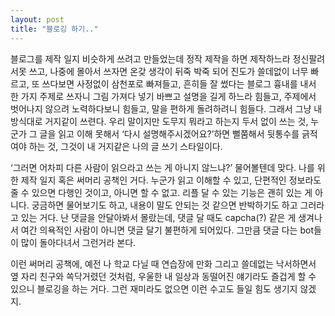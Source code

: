 ```yaml
---
layout: post
title: "블로깅 하기.."
---
```



블로그를 제작 일지 비슷하게 쓰려고 만들었는데 정작 제작을 하면 제작하느라 정신팔려서못 쓰고, 나중에 몰아서 쓰자면 온갖 생각이 뒤죽 박죽 되어 진도가 쓸데없이 너무 빠르고, 또 쓰다보면 사정없이 삼천포로 빠져들고, 흔히들 잘 썼다는 블로그 흉내를 내서 한 가지 주제로 쓰자니 그림 가져다 넣기 바쁘고 설명을 길게 하느라 힘들고, 주제에서 벗어나지 않으려 노력하다보니 힘들고, 말을 편하게 돌려하려니 힘들다. 그래서 그냥 내 방식대로 거지같이 쓰련다. 우리 말이지만 도무지 뭐라고 하는지 두서 없이 쓰는 것, 누군가 그 글을 읽고 이해 못해서 ‘다시 설명해주시겠어요?’하면 뻘쭘해서 뒷통수를 긁적여야 하는 것, 그것이 내 거지같은 나의 글 쓰기 스타일이다. 




‘그러면 어차피 다른 사람이 읽으라고 쓰는 게 아니지 않느냐?’ 물어볼텐데 맞다. 나를 위한 제작 일지 혹은 써머리 공책인 거다. 누군가 읽고 이해할 수 있고, 단편적인 정보라도 줄 수 있으면 다행인 것이고, 아니면 할 수 없고. 리플 달 수 있는 기능은 괜히 있는 게 아니다. 궁금하면 물어보기도 하고, 내용이 말도 안되는 것 같으면 반박하기도 하고 그러라고 있는 거다. 난 댓글을 안달아봐서 몰랐는데, 댓글 달 때도 capcha(?) 같은 게 생겨나서 여간 의욕적인 사람이 아니면 댓글 달기 불편하게 되어있다. 그만큼 댓글 다는 bot들이 많이 돌아다녀서 그런거라 본다.




이런 써머리 공책에, 예전 나 학교 다닐 때 연습장에 만화 그리고 쓸데없는 낙서하면서 옆 자리 친구와 쏙닥거렸던 것처럼, 우울한 내 일상과 동떨어진 얘기라도 즐겁게 할 수 있으니 블로깅을 하는 거다. 그런 재미라도 없으면 이런 수고도 들일 힘도 생기지 않겠지.



